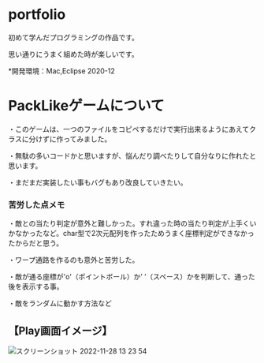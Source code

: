 # portfolio

初めて学んだプログラミングの作品です。

思い通りにうまく組めた時が楽しいです。

*開発環境：Mac,Eclipse 2020-12

# PackLikeゲームについて
・このゲームは、一つのファイルをコピペするだけで実行出来るようにあえてクラスに分けずに作ってみました。

・無駄の多いコードかと思いますが、悩んだり調べたりして自分なりに作れたと思います。

・まだまだ実装したい事もバグもあり改良していきたい。
### 苦労した点メモ
・敵との当たり判定が意外と難しかった。すれ違った時の当たり判定が上手くいかなかったなど。char型で2次元配列を作ったためうまく座標判定ができなかったからだと思う。

・ワープ通路を作るのも意外と苦労した。

・敵が通る座標が'o'（ポイントボール）か’ ’（スペース）かを判断して、通った後を表示する事。   

・敵をランダムに動かす方法など

## 【Play画面イメージ】
![スクリーンショット 2022-11-28 13 23 54](https://user-images.githubusercontent.com/112692236/204193800-fefc8ca5-4bd2-4f32-accd-0b4109426e9e.png)


